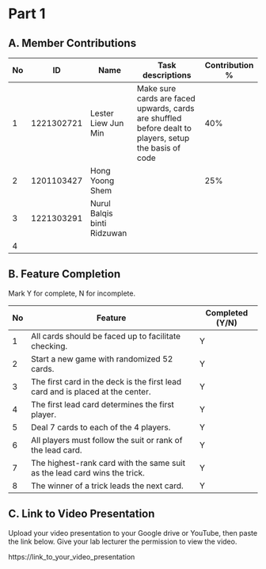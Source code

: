 # Part 1

## A. Member Contributions

No | ID         |         Name         | Task descriptions | Contribution %
-- | ---------- | -------------------- | ----------------- | --------------
1  | 1221302721 | Lester Liew Jun Min  | Make sure cards are faced upwards, cards are shuffled before dealt to players, setup the basis of code| 40%
2  | 1201103427 |   Hong Yoong Shem    |                   |    25%
3  | 1221303291 |Nurul Balqis binti Ridzuwan|                   |
4  |            |                      |                   |


## B. Feature Completion

Mark Y for complete, N for incomplete.

No | Feature                                                                         | Completed (Y/N)
-- | ------------------------------------------------------------------------------- | ---------------
1  | All cards should be faced up to facilitate checking.                            |        Y 
2  | Start a new game with randomized 52 cards.                                      |        Y   
3  | The first card in the deck is the first lead card and is placed at the center.  |        Y
4  | The first lead card determines the first player.                                |        Y
5  | Deal 7 cards to each of the 4 players.                                          |        Y
6  | All players must follow the suit or rank of the lead card.                      |        Y
7  | The highest-rank card with the same suit as the lead card wins the trick.       |        Y
8  | The winner of a trick leads the next card.                                      |        Y


## C. Link to Video Presentation

Upload your video presentation to your Google drive or YouTube, then paste the link below. Give your lab lecturer the permission to view the video.

https://link_to_your_video_presentation

